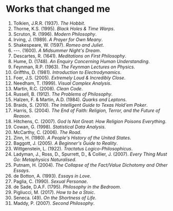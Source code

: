 Works that changed me
================================================================================

1.  Tolkien, J.R.R. (1937). *The Hobbit*.
1.  Thorne, K.S. (1995). *Black Holes & Time Warps*.
1.  Scruton, R. (1996). *Modern Philosophy*.
1.  Irving, J. (1989). *A Prayer for Own Meany*.
1.  Shakespeare, W. (1597). *Romeo and Juliet*.
1.  ---. (1600). *A Midsummer Night's Dream*.
1.  Descartes, R. (1641). *Meditations on First Philosophy*.
1.  Hume, D. (1748). *An Enquiry Concerning Human Understanding*.
1.  Feynman, R.P. (1963). *The Feynman Lectures on Physics*.
1.  Griffths, D. (1981). *Introduction to Electrodynamics*.
1.  Foer, J.S. (2005). *Extremely Loud & Incredibly Close*.
1.  Needham, T. (1999). *Visual Complex Analysis*.
1.  Martin, R.C. (2008). *Clean Code*.
1.  Russell, B. (1912). *The Problems of Philosophy*.
1.  Halzen, F. & Martin, A.D. (1984). *Quarks and Leptons*.
1.  Braids, S. (2010). *The Intelligent Guide to Texas Hold'em Poker*.
1.  Harris, S. (2004). *The End of Faith: Religion, Terror, and the Future of Reason*.
1.  Hitchens, C. (2007). *God Is Not Great: How Religion Poisons Everything*.
1.  Cowan, G. (1998). *Statistical Data Analysis*.
1.  McCarthy, C. (2006). *The Road*.
1.  Zinn, H. (1980). *A People's History of the United States*.
1.  Baggott, J. (2005). *A Beginner's Guide to Reality*.
1.  Wittgenstein, L. (1922). *Tractatus Logico-Philosophicus*.
1.  Ladyman, J., Ross, D., Spurrett, D., & Collier, J. (2007). *Every Thing Must Go: Metaphysics Naturalised*.
1.  Putnam, H. (2004). *The Collapse of the Fact/Value Dichotomy and Other Essays*.
1.  de Botton, A. (1993). *Essays in Love*.
1.  Paglia, C. (1990). *Sexual Personae*.
1.  de Sade, D.A.F. (1795). *Philosophy in the Bedroom*.
1.  Pigliucci, M. (2017). *How to be a Stoic*.
1.  Seneca. (49). *On the Shortness of Life*.
1.  Maddy, P. (2007). *Second Philosophy*.


